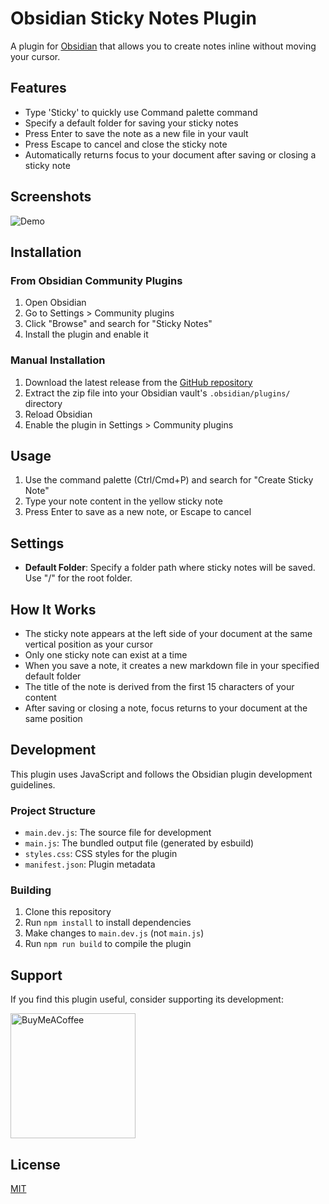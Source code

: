 # Obsidian Sticky Notes Plugin

A plugin for [Obsidian](https://obsidian.md) that allows you to create notes inline without moving your cursor.

## Features

- Type 'Sticky' to quickly use Command palette command
- Specify a default folder for saving your sticky notes
- Press Enter to save the note as a new file in your vault
- Press Escape to cancel and close the sticky note
- Automatically returns focus to your document after saving or closing a sticky note

## Screenshots
![Demo](https://tilt-vc-static.s3.us-east-1.amazonaws.com/obsidian-stickynote-github-pics/obsidian-demo.gif)

## Installation

### From Obsidian Community Plugins

1. Open Obsidian
2. Go to Settings > Community plugins
3. Click "Browse" and search for "Sticky Notes"
4. Install the plugin and enable it

### Manual Installation

1. Download the latest release from the [GitHub repository](https://github.com/dpigera/obsidian-postit-extension/releases)
2. Extract the zip file into your Obsidian vault's `.obsidian/plugins/` directory
3. Reload Obsidian
4. Enable the plugin in Settings > Community plugins

## Usage

1. Use the command palette (Ctrl/Cmd+P) and search for "Create Sticky Note"
2. Type your note content in the yellow sticky note
3. Press Enter to save as a new note, or Escape to cancel

## Settings

- **Default Folder**: Specify a folder path where sticky notes will be saved. Use "/" for the root folder.

## How It Works

- The sticky note appears at the left side of your document at the same vertical position as your cursor
- Only one sticky note can exist at a time
- When you save a note, it creates a new markdown file in your specified default folder
- The title of the note is derived from the first 15 characters of your content
- After saving or closing a note, focus returns to your document at the same position

## Development

This plugin uses JavaScript and follows the Obsidian plugin development guidelines.

### Project Structure

- `main.dev.js`: The source file for development
- `main.js`: The bundled output file (generated by esbuild)
- `styles.css`: CSS styles for the plugin
- `manifest.json`: Plugin metadata

### Building

1. Clone this repository
2. Run `npm install` to install dependencies
3. Make changes to `main.dev.js` (not `main.js`)
4. Run `npm run build` to compile the plugin

## Support

If you find this plugin useful, consider supporting its development:

[<img src="https://cdn.buymeacoffee.com/buttons/v2/default-yellow.png" alt="BuyMeACoffee" width="200">](https://www.buymeacoffee.com/yourusername)

## License

[MIT](LICENSE) 
